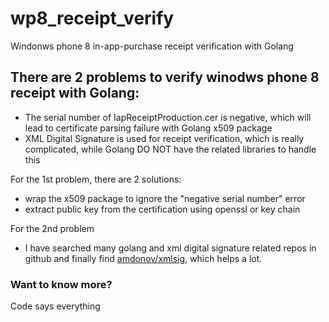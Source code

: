 # wp8_receipt_verify
Windonws phone 8 in-app-purchase receipt verification with Golang


## There are 2 problems to verify winodws phone 8 receipt with Golang:

*	The serial number of IapReceiptProduction.cer is negative, which will lead to certificate parsing failure with Golang x509 package
*	XML Digital Signature is used for receipt verification, which is really complicated, while Golang DO NOT have the related libraries to handle this 

For the 1st problem, there are 2 solutions:

*	wrap the x509 package to ignore the "negative serial number" error
*	extract public key from the certification using openssl or key chain

For the 2nd problem

*	I have searched many golang and xml digital signature related repos in github and finally find [amdonov/xmlsig](https://github.com/amdonov/xmlsig), which helps a lot.

### Want to know more?
Code says everything
